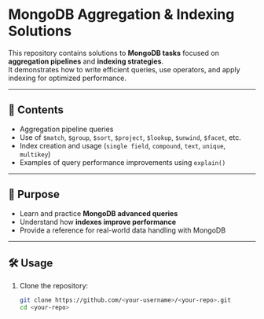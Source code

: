 # MongoDB Aggregation & Indexing Solutions

This repository contains solutions to **MongoDB tasks** focused on **aggregation pipelines** and **indexing strategies**.  
It demonstrates how to write efficient queries, use operators, and apply indexing for optimized performance.

---

## 📌 Contents
- Aggregation pipeline queries
- Use of `$match`, `$group`, `$sort`, `$project`, `$lookup`, `$unwind`, `$facet`, etc.
- Index creation and usage (`single field`, `compound`, `text`, `unique`, `multikey`)
- Examples of query performance improvements using `explain()`

---

## 🚀 Purpose
- Learn and practice **MongoDB advanced queries**  
- Understand how **indexes improve performance**  
- Provide a reference for real-world data handling with MongoDB  

---

## 🛠️ Usage
1. Clone the repository:
   ```bash
   git clone https://github.com/<your-username>/<your-repo>.git
   cd <your-repo>

